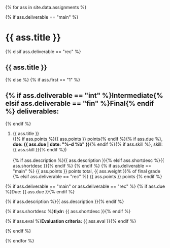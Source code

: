 {% for ass in site.data.assignments %}

{% if ass.deliverable == "main" %}
# {{ ass.title }}
{% elsif ass.deliverable == "rec" %}
## {{ ass.title }}
{% else %}
  {% if ass.first == "1" %}
## {% if ass.deliverable == "int" %}Intermediate{% elsif ass.deliverable == "fin" %}Final{% endif %} deliverables: 
  {% endif %}
  1. <a id="{{ ass.title | slugify }}"></a>{{ ass.title }}<br/>({% if ass.points %}{{ ass.points }} points{% endif %}{% if ass.due %}, **due: {{ ass.due | date: "%-d %b" }}**{% endif %}{% if ass.skill %}, skill: {{ ass.skill }}{% endif %})<br/><br/>{% if ass.description %}{{ ass.description }}{% elsif ass.shortdesc %}{{ ass.shortdesc }}{% endif %}
{% endif %}
{% if ass.deliverable == "main" %}
{{ ass.points }} points total, {{ ass.weight }}% of final grade
{% elsif ass.deliverable == "rec" %}
{{ ass.points }} points
{% endif %}

{% if ass.deliverable == "main" or ass.deliverable == "rec" %}
{% if ass.due %}Due: {{ ass.due }}{% endif %}

{% if ass.description %}{{ ass.description }}{% endif %}

{% if ass.shortdesc %}**tl;dr:** {{ ass.shortdesc }}{% endif %}

{% if ass.eval %}**Evaluation criteria:** {{ ass.eval }}{% endif %}

{% endif %}

{% endfor %}